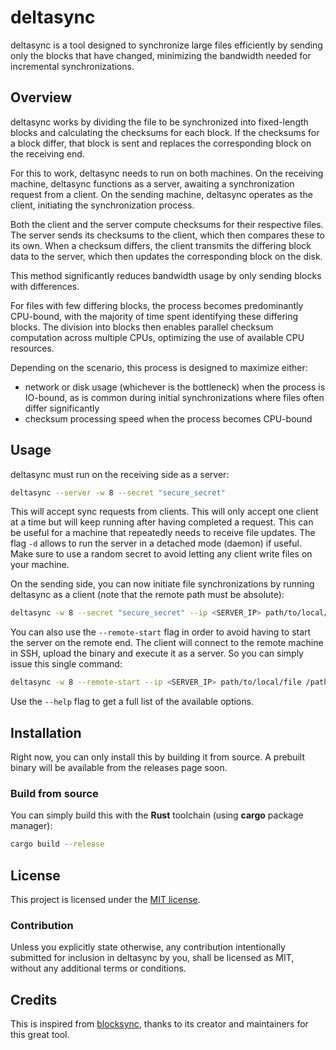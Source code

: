 # deltasync

deltasync is a tool designed to synchronize large files efficiently by sending only the blocks that have changed, minimizing the bandwidth needed for incremental synchronizations.

## Overview

deltasync works by dividing the file to be synchronized into fixed-length blocks and calculating the checksums for each block.
If the checksums for a block differ, that block is sent and replaces the corresponding block on the receiving end.

For this to work, deltasync needs to run on both machines. On the receiving machine, deltasync functions as a server, awaiting a synchronization request from a client.
On the sending machine, deltasync operates as the client, initiating the synchronization process.

Both the client and the server compute checksums for their respective files. The server sends its checksums to the client, which then compares these to its own.
When a checksum differs, the client transmits the differing block data to the server, which then updates the corresponding block on the disk.

This method significantly reduces bandwidth usage by only sending blocks with differences.

For files with few differing blocks, the process becomes predominantly CPU-bound, with the majority of time spent identifying these differing blocks.
The division into blocks then enables parallel checksum computation across multiple CPUs, optimizing the use of available CPU resources.

Depending on the scenario, this process is designed to maximize either:
- network or disk usage (whichever is the bottleneck) when the process is IO-bound, as is common during initial synchronizations where files often differ significantly
- checksum processing speed when the process becomes CPU-bound

## Usage

deltasync must run on the receiving side as a server:

```sh
deltasync --server -w 8 --secret "secure_secret"
```

This will accept sync requests from clients. This will only accept one client at a time but will keep running after having completed a request. This can be useful for a machine that repeatedly needs to receive file updates. The flag `-d` allows to run the server in a detached mode (daemon) if useful. Make sure to use a random secret to avoid letting any client write files on your machine.

On the sending side, you can now initiate file synchronizations by running deltasync as a client (note that the remote path must be absolute):

```sh
deltasync -w 8 --secret "secure_secret" --ip <SERVER_IP> path/to/local/file /path/to/remote/file
```

You can also use the `--remote-start` flag in order to avoid having to start the server on the remote end. The client will connect to the remote machine in SSH, upload the binary and execute it as a server.
So you can simply issue this single command:

```sh
deltasync -w 8 --remote-start --ip <SERVER_IP> path/to/local/file /path/to/remote/file
```

Use the `--help` flag to get a full list of the available options.


## Installation

Right now, you can only install this by building it from source.
A prebuilt binary will be available from the releases page soon.

### Build from source

You can simply build this with the **Rust** toolchain (using **cargo** package manager):

```sh
cargo build --release
```

## License

This project is licensed under the [MIT license].

[MIT license]: https://github.com/freedelity/deltasync/blob/master/LICENSE

### Contribution

Unless you explicitly state otherwise, any contribution intentionally submitted
for inclusion in deltasync by you, shall be licensed as MIT, without any additional
terms or conditions.

## Credits

This is inspired from [blocksync](https://github.com/theraser/blocksync), thanks to its creator and maintainers for this great tool.
